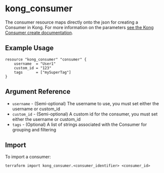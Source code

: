 # kong_consumer

The consumer resource maps directly onto the json for creating a Consumer in Kong.  For more information on the parameters [see the Kong Consumer create documentation](https://docs.konghq.com/gateway-oss/2.5.x/admin-api/#consumer-object).

## Example Usage

```hcl
resource "kong_consumer" "consumer" {
    username  = "User1"
    custom_id = "123"
    tags      = ["mySuperTag"]
}
```

## Argument Reference

* `username` - (Semi-optional) The username to use, you must set either the username or custom_id
* `custom_id` - (Semi-optional) A custom id for the consumer, you must set either the username or custom_id
* `tags` - (Optional) A list of strings associated with the Consumer for grouping and filtering

## Import

To import a consumer:

```shell
terraform import kong_consumer.<consumer_identifier> <consumer_id>
```
